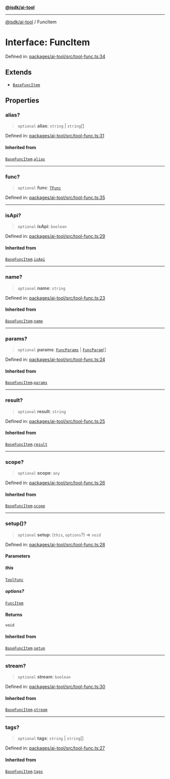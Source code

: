 [**@isdk/ai-tool**](../README.md)

***

[@isdk/ai-tool](../globals.md) / FuncItem

# Interface: FuncItem

Defined in: [packages/ai-tool/src/tool-func.ts:34](https://github.com/isdk/ai-tool.js/blob/077730e62e6c723611b64a587e36b69766741af4/src/tool-func.ts#L34)

## Extends

- [`BaseFuncItem`](BaseFuncItem.md)

## Properties

### alias?

> `optional` **alias**: `string` \| `string`[]

Defined in: [packages/ai-tool/src/tool-func.ts:31](https://github.com/isdk/ai-tool.js/blob/077730e62e6c723611b64a587e36b69766741af4/src/tool-func.ts#L31)

#### Inherited from

[`BaseFuncItem`](BaseFuncItem.md).[`alias`](BaseFuncItem.md#alias)

***

### func?

> `optional` **func**: [`TFunc`](../type-aliases/TFunc.md)

Defined in: [packages/ai-tool/src/tool-func.ts:35](https://github.com/isdk/ai-tool.js/blob/077730e62e6c723611b64a587e36b69766741af4/src/tool-func.ts#L35)

***

### isApi?

> `optional` **isApi**: `boolean`

Defined in: [packages/ai-tool/src/tool-func.ts:29](https://github.com/isdk/ai-tool.js/blob/077730e62e6c723611b64a587e36b69766741af4/src/tool-func.ts#L29)

#### Inherited from

[`BaseFuncItem`](BaseFuncItem.md).[`isApi`](BaseFuncItem.md#isapi)

***

### name?

> `optional` **name**: `string`

Defined in: [packages/ai-tool/src/tool-func.ts:23](https://github.com/isdk/ai-tool.js/blob/077730e62e6c723611b64a587e36b69766741af4/src/tool-func.ts#L23)

#### Inherited from

[`BaseFuncItem`](BaseFuncItem.md).[`name`](BaseFuncItem.md#name)

***

### params?

> `optional` **params**: [`FuncParams`](FuncParams.md) \| [`FuncParam`](FuncParam.md)[]

Defined in: [packages/ai-tool/src/tool-func.ts:24](https://github.com/isdk/ai-tool.js/blob/077730e62e6c723611b64a587e36b69766741af4/src/tool-func.ts#L24)

#### Inherited from

[`BaseFuncItem`](BaseFuncItem.md).[`params`](BaseFuncItem.md#params)

***

### result?

> `optional` **result**: `string`

Defined in: [packages/ai-tool/src/tool-func.ts:25](https://github.com/isdk/ai-tool.js/blob/077730e62e6c723611b64a587e36b69766741af4/src/tool-func.ts#L25)

#### Inherited from

[`BaseFuncItem`](BaseFuncItem.md).[`result`](BaseFuncItem.md#result)

***

### scope?

> `optional` **scope**: `any`

Defined in: [packages/ai-tool/src/tool-func.ts:26](https://github.com/isdk/ai-tool.js/blob/077730e62e6c723611b64a587e36b69766741af4/src/tool-func.ts#L26)

#### Inherited from

[`BaseFuncItem`](BaseFuncItem.md).[`scope`](BaseFuncItem.md#scope)

***

### setup()?

> `optional` **setup**: (`this`, `options`?) => `void`

Defined in: [packages/ai-tool/src/tool-func.ts:28](https://github.com/isdk/ai-tool.js/blob/077730e62e6c723611b64a587e36b69766741af4/src/tool-func.ts#L28)

#### Parameters

##### this

[`ToolFunc`](../classes/ToolFunc.md)

##### options?

[`FuncItem`](FuncItem.md)

#### Returns

`void`

#### Inherited from

[`BaseFuncItem`](BaseFuncItem.md).[`setup`](BaseFuncItem.md#setup)

***

### stream?

> `optional` **stream**: `boolean`

Defined in: [packages/ai-tool/src/tool-func.ts:30](https://github.com/isdk/ai-tool.js/blob/077730e62e6c723611b64a587e36b69766741af4/src/tool-func.ts#L30)

#### Inherited from

[`BaseFuncItem`](BaseFuncItem.md).[`stream`](BaseFuncItem.md#stream)

***

### tags?

> `optional` **tags**: `string` \| `string`[]

Defined in: [packages/ai-tool/src/tool-func.ts:27](https://github.com/isdk/ai-tool.js/blob/077730e62e6c723611b64a587e36b69766741af4/src/tool-func.ts#L27)

#### Inherited from

[`BaseFuncItem`](BaseFuncItem.md).[`tags`](BaseFuncItem.md#tags)
